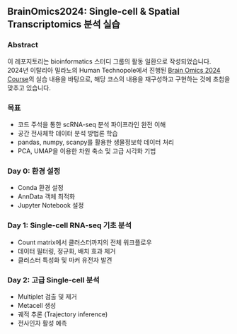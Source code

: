 ## BrainOmics2024: Single-cell & Spatial Transcriptomics 분석 실습
### Abstract
이 레포지토리는 bioinformatics 스터디 그룹의 활동 일환으로 작성되었습니다.    
2024년 이탈리아 밀라노의 Human Technopole에서 진행된 [Brain Omics 2024 Course](https://github.com/BrainOmicsCourse/BrainOmics2024)의 실습 내용을 바탕으로, 해당 코스의 내용을 재구성하고 구현하는 것에 초첨을 맞추고 있습니다.    

### 목표
- 코드 주석을 통한 scRNA-seq 분석 파이프라인 완전 이해
- 공간 전사체학 데이터 분석 방법론 학습
- pandas, numpy, scanpy를 활용한 생물정보학 데이터 처리
- PCA, UMAP을 이용한 차원 축소 및 고급 시각화 기법

### Day 0: 환경 설정
- Conda 환경 설정
- AnnData 객체 최적화
- Jupyter Notebook 설정

### Day 1: Single-cell RNA-seq 기초 분석
- Count matrix에서 클러스터까지의 전체 워크플로우
- 데이터 필터링, 정규화, 배치 효과 제거
- 클러스터 특성화 및 마커 유전자 발견

### Day 2: 고급 Single-cell 분석
- Multiplet 검출 및 제거
- Metacell 생성
- 궤적 추론 (Trajectory inference)
- 전사인자 활성 예측
